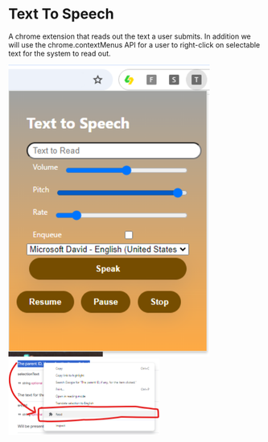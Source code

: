 # Text To Speech
A chrome extension that reads out the text a user submits. In addition we will use the chrome.contextMenus API for a user to right-click on selectable text for the system to read out.

<img src="./screenshot1.png" width="400" alt="screenshot"/>
<img src="./screenshot2.png" width="300" alt="screenshot"/>